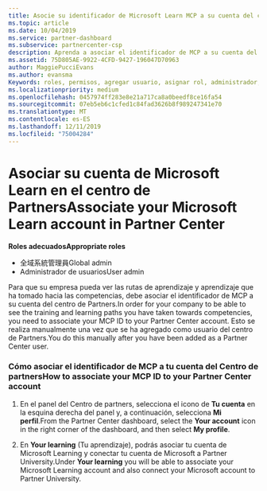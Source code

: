 ```yaml
---
title: Asocie su identificador de Microsoft Learn MCP a su cuenta del centro de Partners | Centro de Partners
ms.topic: article
ms.date: 10/04/2019
ms.service: partner-dashboard
ms.subservice: partnercenter-csp
description: Aprenda a asociar el identificador de MCP a su cuenta del centro de partners para que su empresa pueda ver las rutas de aprendizaje y aprendizaje que ha tomado hacia las competencias.
ms.assetid: 75D805AE-9922-4CFD-9427-196047D70963
author: MaggiePucciEvans
ms.author: evansma
Keywords: roles, permisos, agregar usuario, asignar rol, administrador, agente, identificador de MCP, Microsoft Learn
ms.localizationpriority: medium
ms.openlocfilehash: 0457974ff283e8e21a717ca8a0beedf8ce16fa54
ms.sourcegitcommit: 07eb5eb6c1cfed1c84fad3626b8f989247341e70
ms.translationtype: MT
ms.contentlocale: es-ES
ms.lasthandoff: 12/11/2019
ms.locfileid: "75004284"
---
```

# <a name="associate-your-microsoft-learn-account-in-partner-center"></a><span data-ttu-id="df2b5-104">Asociar su cuenta de Microsoft Learn en el centro de Partners</span><span class="sxs-lookup"><span data-stu-id="df2b5-104">Associate your Microsoft Learn account in Partner Center</span></span>

<span data-ttu-id="df2b5-105">**Roles adecuados**</span><span class="sxs-lookup"><span data-stu-id="df2b5-105">**Appropriate roles**</span></span>
-   <span data-ttu-id="df2b5-106">全域系統管理員</span><span class="sxs-lookup"><span data-stu-id="df2b5-106">Global admin</span></span>
-   <span data-ttu-id="df2b5-107">Administrador de usuarios</span><span class="sxs-lookup"><span data-stu-id="df2b5-107">User admin</span></span>

<span data-ttu-id="df2b5-108">Para que su empresa pueda ver las rutas de aprendizaje y aprendizaje que ha tomado hacia las competencias, debe asociar el identificador de MCP a su cuenta del centro de Partners.</span><span class="sxs-lookup"><span data-stu-id="df2b5-108">In order for your company to be able to see the training and learning paths you have taken towards competencies, you need to associate your MCP ID to your Partner Center account.</span></span> <span data-ttu-id="df2b5-109">Esto se realiza manualmente una vez que se ha agregado como usuario del centro de Partners.</span><span class="sxs-lookup"><span data-stu-id="df2b5-109">You do this manually after you have been added as a Partner Center user.</span></span>

### <a name="how-to-associate-your-mcp-id-to-your-partner-center-account"></a><span data-ttu-id="df2b5-110">Cómo asociar el identificador de MCP a tu cuenta del Centro de partners</span><span class="sxs-lookup"><span data-stu-id="df2b5-110">How to associate your MCP ID to your Partner Center account</span></span>

1. <span data-ttu-id="df2b5-111">En el panel del Centro de partners, selecciona el icono de **Tu cuenta** en la esquina derecha del panel y, a continuación, selecciona **Mi perfil**.</span><span class="sxs-lookup"><span data-stu-id="df2b5-111">From the Partner Center dashboard, select the **Your account** icon in the right corner of the dashboard, and then select **My profile**.</span></span>

2. <span data-ttu-id="df2b5-112">En **Your learning** (Tu aprendizaje), podrás asociar tu cuenta de Microsoft Learning y conectar tu cuenta de Microsoft a Partner University.</span><span class="sxs-lookup"><span data-stu-id="df2b5-112">Under **Your learning** you will be able to associate your Microsoft Learning account and also connect your Microsoft account to Partner University.</span></span>

